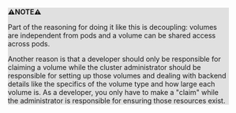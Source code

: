 <div style="margin:2em; background-color: #e0e0e0;">

<strong>⚠️NOTE️️️⚠️</strong>

Part of the reasoning for doing it like this is decoupling: volumes are independent from pods and a volume can be shared access across pods.

Another reason is that a developer should only be responsible for claiming a volume while the cluster administrator should be responsible for setting up those volumes and dealing with backend details like the specifics of the volume type and how large each volume is. As a developer, you only have to make a "claim" while the administrator is responsible for ensuring those resources exist.
</div>

